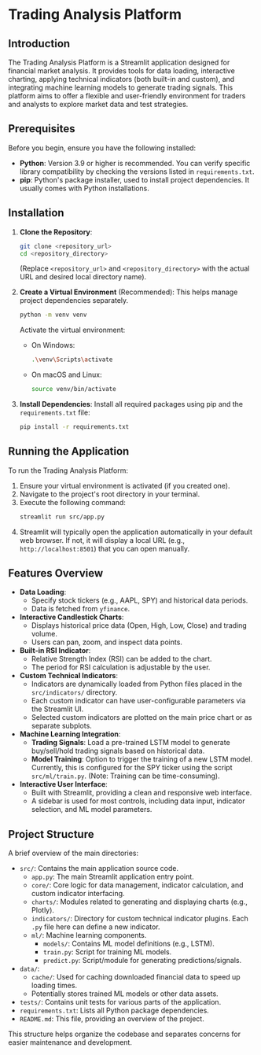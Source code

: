 # Trading Analysis Platform

## Introduction

The Trading Analysis Platform is a Streamlit application designed for financial market analysis. It provides tools for data loading, interactive charting, applying technical indicators (both built-in and custom), and integrating machine learning models to generate trading signals. This platform aims to offer a flexible and user-friendly environment for traders and analysts to explore market data and test strategies.

## Prerequisites

Before you begin, ensure you have the following installed:

-   **Python**: Version 3.9 or higher is recommended. You can verify specific library compatibility by checking the versions listed in `requirements.txt`.
-   **pip**: Python's package installer, used to install project dependencies. It usually comes with Python installations.

## Installation

1.  **Clone the Repository**:
    ```bash
    git clone <repository_url>
    cd <repository_directory>
    ```
    (Replace `<repository_url>` and `<repository_directory>` with the actual URL and desired local directory name).

2.  **Create a Virtual Environment** (Recommended):
    This helps manage project dependencies separately.
    ```bash
    python -m venv venv
    ```
    Activate the virtual environment:
    -   On Windows:
        ```bash
        .\venv\Scripts\activate
        ```
    -   On macOS and Linux:
        ```bash
        source venv/bin/activate
        ```

3.  **Install Dependencies**:
    Install all required packages using pip and the `requirements.txt` file:
    ```bash
    pip install -r requirements.txt
    ```

## Running the Application

To run the Trading Analysis Platform:

1.  Ensure your virtual environment is activated (if you created one).
2.  Navigate to the project's root directory in your terminal.
3.  Execute the following command:
    ```bash
    streamlit run src/app.py
    ```
4.  Streamlit will typically open the application automatically in your default web browser. If not, it will display a local URL (e.g., `http://localhost:8501`) that you can open manually.

## Features Overview

-   **Data Loading**:
    -   Specify stock tickers (e.g., AAPL, SPY) and historical data periods.
    -   Data is fetched from `yfinance`.
-   **Interactive Candlestick Charts**:
    -   Displays historical price data (Open, High, Low, Close) and trading volume.
    -   Users can pan, zoom, and inspect data points.
-   **Built-in RSI Indicator**:
    -   Relative Strength Index (RSI) can be added to the chart.
    -   The period for RSI calculation is adjustable by the user.
-   **Custom Technical Indicators**:
    -   Indicators are dynamically loaded from Python files placed in the `src/indicators/` directory.
    -   Each custom indicator can have user-configurable parameters via the Streamlit UI.
    -   Selected custom indicators are plotted on the main price chart or as separate subplots.
-   **Machine Learning Integration**:
    -   **Trading Signals**: Load a pre-trained LSTM model to generate buy/sell/hold trading signals based on historical data.
    -   **Model Training**: Option to trigger the training of a new LSTM model. Currently, this is configured for the SPY ticker using the script `src/ml/train.py`. (Note: Training can be time-consuming).
-   **Interactive User Interface**:
    -   Built with Streamlit, providing a clean and responsive web interface.
    -   A sidebar is used for most controls, including data input, indicator selection, and ML model parameters.

## Project Structure

A brief overview of the main directories:

-   `src/`: Contains the main application source code.
    -   `app.py`: The main Streamlit application entry point.
    -   `core/`: Core logic for data management, indicator calculation, and custom indicator interfacing.
    -   `charts/`: Modules related to generating and displaying charts (e.g., Plotly).
    -   `indicators/`: Directory for custom technical indicator plugins. Each `.py` file here can define a new indicator.
    -   `ml/`: Machine learning components.
        -   `models/`: Contains ML model definitions (e.g., LSTM).
        -   `train.py`: Script for training ML models.
        -   `predict.py`: Script/module for generating predictions/signals.
-   `data/`:
    -   `cache/`: Used for caching downloaded financial data to speed up loading times.
    -   Potentially stores trained ML models or other data assets.
-   `tests/`: Contains unit tests for various parts of the application.
-   `requirements.txt`: Lists all Python package dependencies.
-   `README.md`: This file, providing an overview of the project.

This structure helps organize the codebase and separates concerns for easier maintenance and development.
